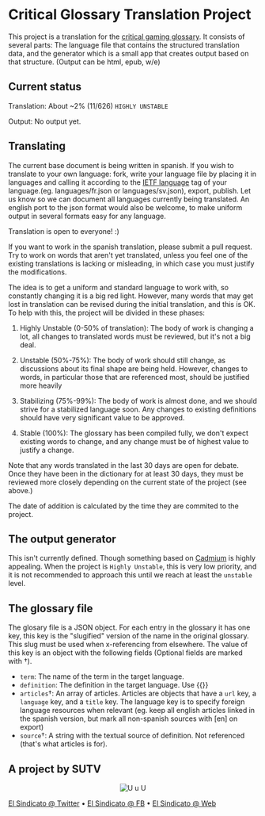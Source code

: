 # Critical Glossary Translation Project

This project is a translation for the [critical gaming
glossary](http://critical-gaming.com/critical-glossary/). It consists of
several parts: The language file that contains the structured
translation data, and the generator which is a small app that creates
output based on that structure. (Output can be html, epub, w/e)

## Current status

Translation: About ~2% (11/626) `HIGHLY UNSTABLE`

Output: No output yet.

## Translating

The current base document is being written in spanish. If you wish to
translate to your own language: fork, write your language file by
placing it in languages and calling it according to the [IETF
language](https://www.iana.org/assignments/language-subtag-registry/language-subtag-registry)
tag of your language.(eg. languages/fr.json or languages/sv.json), 
export, publish. Let us know so we can document all languages currently
being translated. An english port to the json format would also be welcome,
to make uniform output in several formats easy for any language.

Translation is open to everyone! :)

If you want to work in the spanish translation, please submit a pull
request. Try to work on words that aren't yet translated, unless you
feel one of the existing translations is lacking or misleading, in which
case you must justify the modifications.

The idea is to get a uniform and standard language to work with, so
constantly changing it is a big red light. However, many words that
may get lost in translation can be revised during the initial
translation, and this is OK. To help with this, the project will be
divided in these phases:

1. Highly Unstable (0-50% of translation): The body of work is changing a lot,
   all changes to translated words must be reviewed, but it's not a big
   deal.

2. Unstable (50%-75%): The body of work should still change, as
   discussions about its final shape are being held. However, changes to
   words, in particular those that are referenced most, should be
   justified more heavily

3. Stabilizing (75%-99%): The body of work is almost done, and we should
   strive for a stabilized language soon. Any changes to existing
   definitions should have very significant value to be approved.

4. Stable (100%): The glossary has been compiled fully, we don't expect
   existing words to change, and any change must be of highest value to
   justify a change.

Note that any words translated in the last 30 days are open for debate.
Once they have been in the dictionary for at least 30 days, they must be
reviewed more closely depending on the current state of the project (see
above.)

The date of addition is calculated by the time they are commited to the
project.

## The output generator

This isn't currently defined. Though something based on
[Cadmium](https://github.com/escusado/cadmium) is highly appealing. When
the project is `Highly Unstable`, this is very low priority, and it is
not recommended to approach this until we reach at least the `unstable`
level.

## The glossary file

The glosary file is a JSON object. For each entry in the glossary it has
one key, this key is the "slugified" version of the name in the original
glossary. This slug must be used when x-referencing from elsewhere. The
value of this key is an object with the following fields (Optional fields
are marked with †).

* `term`: The name of the term in the target language.
* `definition`: The definition in the target language. Use {{}}
* `articles`†: An array of articles. Articles are objects that have a
  `url` key, a `language` key, and a `title` key. The language key is to
  specify foreign language resources when relevant (eg. keep all english
  articles linked in the spanish version, but mark all non-spanish
  sources with [en] on export)
* `source`†: A string with the textual source of definition. Not
  referenced (that's what articles is for).

## A project by SUTV

<div style="text-align: center"><img src="http://i.imgur.com/2RtA3Av.png" alt="U u U" /></div>

[El Sindicato @ Twitter](http://twitter.com/sndct_org) • [El Sindicato @ FB](http://facebook.com/groups/sndct.org) • [El Sindicato @ Web](http://sndct.org)
